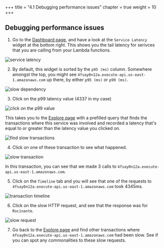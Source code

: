 +++
title = "4.1 Debugging performance issues"
chapter = true
weight = 10
+++

## Debugging performance issues

1. Go to the [Dashboard page](https://platform.lumigo.io/dashboard), and have a look at the `Service Latency` widget at the bottom right. This shows you the tail latency for serivces that you are calling from your Lambda functions.

![service latency](/images/mod04-lumigo-service-latency.png)

2. By default, this widget is sorted by the `p95 (ms)` column. Somewhere amongst the top, you might see `4fsay0n12a.execute-api.us-east-1.amazonaws.com` up there, by either `p95 (ms)` or `p99 (ms)`.

![slow dependency](/images/mod04-lumigo-slow-dependency.png)

3. Click on the p99 latency value (4337 in my case)

![click on the p99 value](/images/mod04-lumigo-p99.png)

This takes you to the [Explore page](https://platform.lumigo.io/search) with a prefilled query that finds the transactions where this service was involved and recorded a latency that's equal to or greater than the latency value you clicked on.

![find slow transactions](/images/mod04-lumigo-p99-transaction.png)

4. Click on one of these transaction to see what happened.

![slow transaction](/images/mod04-lumigo-slow-transactions.png)

In this transaction, you can see that we made 3 calls to `4fsay0n12a.execute-api.us-east-1.amazonaws.com`.

5. Click on the `Timeline` tab and you will see that one of the requests to `4fsay0n12a.execute-api.us-east-1.amazonaws.com` took 4345ms.

![transaction timeline](/images/mod04-lumigo-slow-transaction-timeline.png)

6. Click on the slow HTTP request, and see that the response was for `Rocinante`.

![slow request](/images/mod04-lumigo-slow-request.png)

7. Go back to the [Explore page](https://platform.lumigo.io/search) and find other transactions where `4fsay0n12a.execute-api.us-east-1.amazonaws.com` had been slow. See if you can spot any commonalities to these slow requests.
